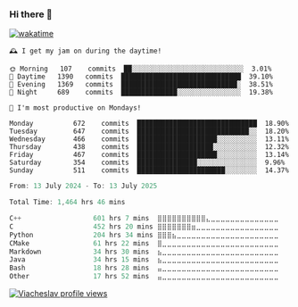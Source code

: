 ### Hi there 👋

[![wakatime](https://wakatime.com/badge/user/018c696b-0bdf-43bb-ab77-72c32d0bf4fe.svg)](https://wakatime.com/@018c696b-0bdf-43bb-ab77-72c32d0bf4fe)

<!-- README-STATS:START -->

```
🕰️ I get my jam on during the daytime!

🌞 Morning  	107    commits	██░░░░░░░░░░░░░░░░░░░░░░░░░░░░	3.01%
🌆 Daytime  	1390   commits	██████████████████████████████	39.10%
🌃 Evening  	1369   commits	█████████████████████████████░	38.51%
🌙 Night    	689    commits	██████████████░░░░░░░░░░░░░░░░	19.38%
```

```
📅 I'm most productive on Mondays!

Monday      	672    commits	██████████████████████████████	18.90%
Tuesday     	647    commits	████████████████████████████░░	18.20%
Wednesday   	466    commits	████████████████████░░░░░░░░░░	13.11%
Thursday    	438    commits	███████████████████░░░░░░░░░░░	12.32%
Friday      	467    commits	████████████████████░░░░░░░░░░	13.14%
Saturday    	354    commits	███████████████░░░░░░░░░░░░░░░	9.96%
Sunday      	511    commits	██████████████████████░░░░░░░░	14.37%
```

<!-- README-STATS:END -->

<!--START_SECTION:waka-->

```C
From: 13 July 2024 - To: 13 July 2025

Total Time: 1,464 hrs 46 mins

C++                  601 hrs 7 mins  ⣿⣿⣿⣿⣿⣿⣿⣿⣿⣿⣄⣀⣀⣀⣀⣀⣀⣀⣀⣀⣀⣀⣀⣀⣀   40.54 %
C                    452 hrs 20 mins ⣿⣿⣿⣿⣿⣿⣿⣶⣀⣀⣀⣀⣀⣀⣀⣀⣀⣀⣀⣀⣀⣀⣀⣀⣀   30.51 %
Python               204 hrs 34 mins ⣿⣿⣿⣦⣀⣀⣀⣀⣀⣀⣀⣀⣀⣀⣀⣀⣀⣀⣀⣀⣀⣀⣀⣀⣀   13.80 %
CMake                61 hrs 22 mins  ⣿⣀⣀⣀⣀⣀⣀⣀⣀⣀⣀⣀⣀⣀⣀⣀⣀⣀⣀⣀⣀⣀⣀⣀⣀   04.14 %
Markdown             34 hrs 30 mins  ⣦⣀⣀⣀⣀⣀⣀⣀⣀⣀⣀⣀⣀⣀⣀⣀⣀⣀⣀⣀⣀⣀⣀⣀⣀   02.33 %
Java                 34 hrs 15 mins  ⣦⣀⣀⣀⣀⣀⣀⣀⣀⣀⣀⣀⣀⣀⣀⣀⣀⣀⣀⣀⣀⣀⣀⣀⣀   02.31 %
Bash                 18 hrs 28 mins  ⣤⣀⣀⣀⣀⣀⣀⣀⣀⣀⣀⣀⣀⣀⣀⣀⣀⣀⣀⣀⣀⣀⣀⣀⣀   01.25 %
Other                17 hrs 52 mins  ⣤⣀⣀⣀⣀⣀⣀⣀⣀⣀⣀⣀⣀⣀⣀⣀⣀⣀⣀⣀⣀⣀⣀⣀⣀   01.21 %
```

<!--END_SECTION:waka-->

[![Viacheslav profile views](https://u8views.com/api/v1/github/profiles/25109435/views/day-week-month-total-count.svg)](https://u8views.com/github/Mcublog)

